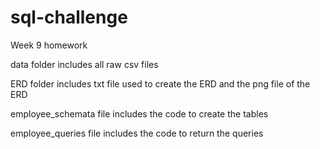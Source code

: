 # sql-challenge
Week 9 homework

data folder includes all raw csv files


ERD folder includes txt file used to create the ERD and the png file of the ERD


employee_schemata file includes the code to create the tables


employee_queries file includes the code to return the queries
